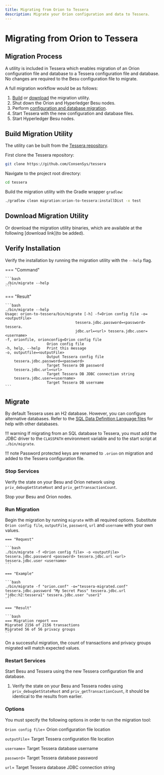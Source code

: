 ```yaml
---
title: Migrating from Orion to Tessera
description: Migrate your Orion configuration and data to Tessera.
---
```


# Migrating from Orion to Tessera

## Migration Process

A utility is included in Tessera which enables migration of an Orion configuration
file and database to a Tessera configuration file and database. No changes are required to the Besu configuration file to migrate.

A full migration workflow would be as follows:

1. [Build](#build-migration-utility) or [download](#download-migration-utility) the migration utility.
1. Shut down the Orion and Hyperledger Besu nodes.
1. Perform [configuration and database migration](#migrate).
1. Start Tessera with the new configuration and database files.
1. Start Hyperledger Besu nodes.

## Build Migration Utility

The utility can be built from the [Tessera repository](https://github.com/ConsenSys/tessera/).

First clone the Tessera repository:

```bash
git clone https://github.com/ConsenSys/tessera
```

Navigate to the project root directory:

```bash
cd tessera
```

Build the migration utility with the Gradle wrapper `gradlew`:

```bash
./gradlew clean migration:orion-to-tessera:installDist -x test
```

## Download Migration Utility

Or download the migration utility binaries, which are available at the following [download link](to be added).

## Verify Installation

Verify the installation by running the migration utility with the `--help` flag.

=== "Command"

    ```bash
    ./bin/migrate --help
    ```

=== "Result"

    ```bash
    ./bin/migrate --help
    Usage: orion-to-tessera/bin/migrate [-h] -f=Orion config file -o=<outputFile>
                                    tessera.jdbc.password=<password> tessera.
                                    jdbc.url=<url> tessera.jdbc.user=<username>
    -f, orionfile, orionconfig=Orion config file
                       Orion config file
    -h, help, --help   Print this message
    -o, outputfile=<outputFile>
                       Output Tessera config file
        tessera.jdbc.password=<password>
                       Target Tessera DB password
        tessera.jdbc.url=<url>
                       Target Tessera DB JDBC connection string
        tessera.jdbc.user=<username>
                       Target Tessera DB username
    ```

## Migrate

By default Tessera uses an H2 database. However, you can configure alternative databases.
Refer to the [SQL Data Definition Language files](https://github.com/consensys/tessera/tree/master/ddls/create-table)
for help with other databases.

!!! warning
    If migrating from an SQL database to Tessera, you must add the JDBC driver
    to the `CLASSPATH` environment variable and to the start script at `./bin/migrate`.

!!! note
    Password protected keys are renamed to `.orion` on migration and added to the Tessera configuration file.

### Stop Services

Verify the state on your Besu and Orion network using `priv_debugGetStateRoot` and `priv_getTransactionCount`.

Stop your Besu and Orion nodes.

### Run Migration

Begin the migration by running `migrate` with all required options.
Substitute `Orion config file`, `outputFile`, `password`, `url` and `username` with your own values.

    === "Request"

    ```bash
    ./bin/migrate -f <Orion config file> -o <outputFile> tessera.jdbc.password <password> tessera.jdbc.url <url> tessera.jdbc.user <username>
    ```

    === "Example"

    ```bash
    ./bin/migrate -f "orion.conf" -o="tessera-migrated.conf" tessera.jdbc.password "My Secret Pass" tessera.jdbc.url "jdbc:h2:tessera1" tessera.jdbc.user "user1"
    ```

    === "Result"

    ```bash
    === Migration report ===
    Migrated 2156 of 2156 transactions
    Migrated 56 of 56 privacy groups
    ```

On a successful migration, the count of transactions and privacy groups migrated will match expected values.

### Restart Services

Start Besu and Tessera using the new Tessera configuration file and database.

1. Verify the state on your Besu and Tessera nodes using `priv_debugGetStateRoot` and `priv_getTransactionCount`, it should be identical to the results from earlier.

### Options

You must specify the following options in order to run the migration tool:

`Orion config file`= Orion configuration file location

`outputFile`= Target Tessera configuration file location

`username`= Target Tessera database username

`password`= Target Tessera database password

`url`= Target Tessera database JDBC connection string
